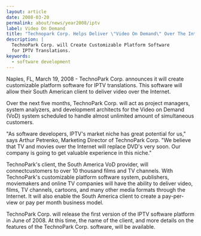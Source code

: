 ```yaml
---
layout: article
date: 2008-03-20
permalink: about/news/year2008/iptv
label: Video On Demand
title: "Technopark Corp. Helps Deliver \"Video On Demand\" Over The Internet."
description: |
  TechnoPark Corp. will Create Customizable Platform Software
  for IPTV Translations.
keywords:
  - software development
---
```


Naples, FL, March 19, 2008 - TechnoPark Corp. announces it will create customizable platform
software for IPTV translations. This software will allow their South American client to deliver
video over the Internet.

Over the next five months, TechnoPark Corp. will act as project managers, system analyzers, and
development architects for the Video on Demand (VoD) system scheduled to handle almost unlimited
amount of simultaneous customers.

"As software developers, IPTV's market niche has great potential for us," says Arthur Petrenko,
Marketing Director of TechnoPark Corp. "We believe that TV and movies over the Internet will replace
DVD's very soon. Our company is going to get valuable experience in this niche."

TechnoPark's client, the South America VoD provider, will connectcustomers to over 10 thousand films
and TV channels. With TechnoPark's customizable platform software system, publishers, moviemakers
and online TV companies will have the ability to deliver video, films, TV channels, cartoons, and
many other media formats through the Internet. It will also enable the South America client to
create a pay-per-view or pay per month business model.

TechnoPark Corp. will release the first version of the IPTV software platform in June of 2008. At
this time, the name of the client, and more details on the features of the TechnoPark Corp.
software, will be available.
